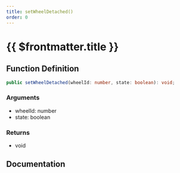 ```yaml
---
title: setWheelDetached()
order: 0
---
```


# {{ $frontmatter.title }}

<!--@include: ./setWheelDetached_partial_header.md-->

## Function Definition

```ts
public setWheelDetached(wheelId: number, state: boolean): void;
```

### Arguments

* wheelId: number
* state: boolean

### Returns

* void

## Documentation

<!--@include: ./setWheelDetached_partial_footer.md-->
